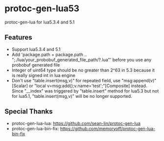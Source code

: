 # protoc-gen-lua53

protoc-gen-lua for lua5.3.4 and 5.1

## Features

- Support lua5.3.4 and 5.1
- Add 'package.path = package.path .. ";./lua/your_probobuf_generated_file_path/?.lua"' before you use any probobuf generated file
- Integer of uint64 type should be no greater than 2^63 in 5.3 because it is really signed int in lua engine
- Don't use "table.insert(msg,v)" for repeated field, use "msg:append(v)"[Scalar] or "local v=msg:add();v.name='test';"[Composite] instead. Since "__index" was triggered by "table.insert" method for lua5.3 but not for lua5.1, "table.insert(msg,v)" will be no longer supported.

## Special Thanks

- protoc-gen-lua-lua: https://github.com/sean-lin/protoc-gen-lua
- protoc-gen-lua-bin-fix: https://github.com/memoryoff/protoc-gen-lua-bin-fix
